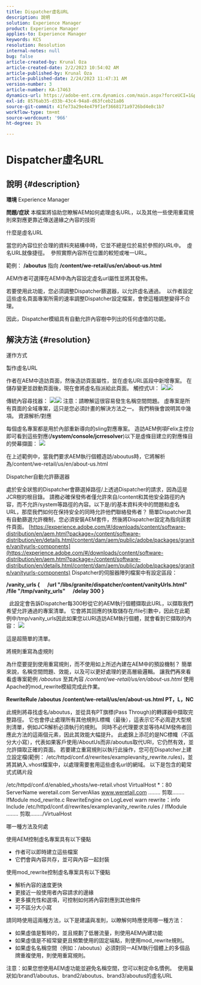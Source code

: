 ```yaml
---
title: Dispatcher虛名URL
description: 說明
solution: Experience Manager
product: Experience Manager
applies-to: Experience Manager
keywords: KCS
resolution: Resolution
internal-notes: null
bug: false
article-created-by: Krunal Oza
article-created-date: 2/2/2023 10:54:02 AM
article-published-by: Krunal Oza
article-published-date: 2/24/2023 11:47:31 AM
version-number: 3
article-number: KA-17463
dynamics-url: https://adobe-ent.crm.dynamics.com/main.aspx?forceUCI=1&pagetype=entityrecord&etn=knowledgearticle&id=9a85c1e3-e7a2-ed11-aad1-6045bd006149
exl-id: 8576ab35-d33b-43c4-94a8-d63fceb21a86
source-git-commit: 41fe73a29e4e479f1ef3668171a9726bd4e8c1b7
workflow-type: tm+mt
source-wordcount: '966'
ht-degree: 1%

---
```


# Dispatcher虛名URL

## 說明 {#description}

<b>環境</b>
Experience Manager


<b>問題/症狀</b>
本檔案將協助您瞭解AEM如何處理虛名URL，以及其他一些使用重寫規則來對應更靠近傳送邊緣之內容的技術

什麼是虛名URL

當您的內容位於合理的資料夾結構中時，它並不總是位於易於參照的URL中。  虛名URL就像捷徑。  參照實際內容所在位置的較短或唯一URL。

範例： <b>/aboutus</b> 指向 <b>/content/we-retail/us/en/about-us.html</b>

AEM作者可選擇在AEM中為內容設定虛名url屬性並將其發佈。

若要使用此功能，您必須調整Dispatcher篩選器，以允許虛名通過。  以作者設定這些虛名頁面專案所需的速率調整Dispatcher設定檔案，會使這種調整變得不合理。

因此，Dispatcher模組具有自動允許內容樹中列出的任何虛值的功能。


## 解決方法 {#resolution}


運作方式


製作虛名URL

作者在AEM中造訪頁面，然後造訪頁面屬性，並在虛名URL區段中新增專案。
在儲存變更並啟動頁面後，現在會將虛名指派給此頁面。
觸控式UI：
![](assets/c1e59dbd-38b4-ed11-83fe-6045bd006149.png)![](assets/c3e59dbd-38b4-ed11-83fe-6045bd006149.png)


傳統內容尋找器：
![](assets/c2e59dbd-38b4-ed11-83fe-6045bd006149.png)![](assets/c4e59dbd-38b4-ed11-83fe-6045bd006149.png)
注意：請瞭解這很容易發生名稱空間問題。
虛專案是所有頁面的全域專案，這只是您必須計畫的解決方法之一。 我們稍後會說明其中幾項。
資源解析/對應

每個虛名專案都是用於內部重新導向的sling對應專案。
造訪AEM例項Felix主控台即可看到這些對應(<b>/system/console/jcrresolver</b>)以下是虛條目建立的對應條目的熒幕擷圖：
![](assets/c5e59dbd-38b4-ed11-83fe-6045bd006149.png)



在上述範例中，當我們要求AEM執行個體造訪/aboutus時，它將解析為/content/we-retail/us/en/about-us.html

Dispatcher自動允許篩選器

處於安全狀態的Dispatcher會篩選掉路徑/上透過Dispatcher的請求，因為這是JCR樹的根目錄。
請務必確保發佈者僅允許來自/content和其他安全路徑的內容，而不允許/system等路徑的內容。以下是/的基本資料夾中的問題和虛名URL，那麼我們如何在保持安全的同時允許他們聯絡發佈者？
簡單Dispatcher具有自動篩選允許機制，您必須安裝AEM套件，然後將Dispatcher設定為指向該套件頁面。
[https://experience.adobe.com/#/downloads/content/software-distribution/en/aem.html?package=/content/software-distribution/en/details.html/content/dam/aem/public/adobe/packages/granite/vanityurls-components](https://experience.adobe.com/#/downloads/content/software-distribution/en/aem.html?package=/content/software-distribution/en/details.html/content/dam/aem/public/adobe/packages/granite/vanityurls-components)
Dispatcher的伺服器陣列檔案中有設定區段：


<b>/vanity_urls {</b><b> </b><b>    </b><b> </b><b>/url &quot;/libs/granite/dispatcher/content/vanityUrls.html&quot;</b><b> </b><b>    </b><b> </b><b>/file &quot;/tmp/vanity_urls&quot;</b><b> </b><b>    </b><b> </b><b>/delay 300</b><b> </b><b>}</b>

 
此設定會告訴Dispatcher每300秒從它的AEM執行個體擷取此URL，以擷取我們希望允許通過的專案清單。
它會將其回應的快取儲存在/file引數中，因此在此範例中/tmp/vanity_urls因此如果您以URI造訪AEM執行個體，就會看到它擷取的內容：
![](assets/c6e59dbd-38b4-ed11-83fe-6045bd006149.png)



這是超簡單的清單。

將規則重寫為虛規則

為什麼要提到使用重寫規則，而不使用如上所述內建在AEM中的預設機制？
簡單來說，名稱空間問題、效能，以及可以更好處理的更高層級邏輯。
讓我們再來看看虛專案範例 */aboutus* 至其內容 */content/we-retail/us/en/about-us.html* 使用Apache的mod_rewrite模組完成此作業。

<b>RewriteRule /aboutus /content/we-retail/us/en/about-us.html PT，L，NC</b>


此規則將尋找虛名/aboutus，並從具有PT旗標(Pass Through)的轉譯器中擷取完整路徑。
它也會停止處理所有其他規則L標幟（最後），這表示它不必周遊大型規則清單，例如JCR解析必須執行的規則。
同時不必代理要求並等待AEM發佈者回應此方法的這兩個元素，因此其效能大幅提升。
此處錦上添花的是NC標幟（不區分大小寫），代表如果客戶使用/AboutUs而非/aboutus取代URI，它仍然有效，並允許擷取正確的頁面。
若要建立重寫規則以執行此操作，您可在Dispatcher上建立設定檔(範例： /etc/httpd/conf.d/rewrites/examplevanity_rewrite.rules)，並將其納入.vhost檔案中，以處理需要套用這些虛名url的網域。
以下是包含的範常式式碼片段

/etc/httpd/conf.d/enabled_vhosts/we-retail.vhost VirtualHost \*：80 ServerName weretail.com ServerAlias www.weretail.com ........ 剪取........     IfModule mod_rewrite.c RewriteEngine on LogLevel warn rewrite：info Include /etc/httpd/conf.d/rewrites/examplevanity_rewrite.rules / IfModule ........ 剪取......../VirtualHost



哪一種方法及何處


使用AEM控制虛名專案具有以下優點

- 作者可以即時建立這些檔案
- 它們會與內容共存，並可與內容一起封裝


使用mod_rewrite控制虛名專案具有以下優點

- 解析內容的速度更快
- 更接近一般使用者內容請求的邊緣
- 更多擴充性和選項，可控制如何將內容對應到其他條件
- 可不區分大小寫


請同時使用這兩種方法，以下是建議與准則，以瞭解何時應使用哪一種方法：

- 如果虛值是暫時的，並且規劃了低層流量，則使用AEM內建功能
- 如果虛值是不經常變更且頻繁使用的固定端點，則使用mod_rewrite規則。
- 如果虛名名稱空間（例如：/aboutus）必須對同一AEM執行個體上的多個品牌重複使用，則使用重寫規則。


注意：如果您想使用AEM虛功能並避免名稱空間，您可以制定命名慣例。  使用巢狀如/brand1/aboutus、brand2/aboutus、brand3/aboutus的虛名URL
